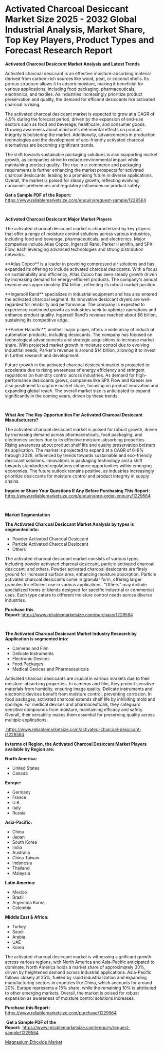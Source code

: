<p><h1>Activated Charcoal Desiccant Market Size 2025 - 2032 Global Industrial Analysis, Market Share, Top Key Players, Product Types and Forecast Research Report</h1></p><p><strong>Activated Charcoal Desiccant Market Analysis and Latest Trends</strong></p>
<p><p>Activated charcoal desiccant is an effective moisture-absorbing material derived from carbon-rich sources like wood, peat, or coconut shells. Its porous structure allows it to adsorb moisture, making it beneficial for various applications, including food packaging, pharmaceuticals, electronics, and textiles. As industries increasingly prioritize product preservation and quality, the demand for efficient desiccants like activated charcoal is rising.</p><p>The activated charcoal desiccant market is expected to grow at a CAGR of 4.9% during the forecast period, driven by the expansion of end-use sectors such as food and beverage, healthcare, and consumer goods. Growing awareness about moisture's detrimental effects on product integrity is bolstering the market. Additionally, advancements in production technologies and the development of eco-friendly activated charcoal alternatives are becoming significant trends. </p><p>The shift towards sustainable packaging solutions is also supporting market growth, as companies strive to reduce environmental impact while maintaining product quality. The rise in e-commerce and packaging requirements is further enhancing the market prospects for activated charcoal desiccants, leading to a promising future in diverse applications. Overall, the market is poised for steady growth, reflecting evolving consumer preferences and regulatory influences on product safety.</p></p>
<p><strong>Get a Sample PDF of the Report:&nbsp;</strong> <a href="https://www.reliablemarketsize.com/enquiry/request-sample/1229564?utm_campaign=2996&utm_medium=2&utm_source=Github&utm_content=ia&utm_term=01042025&utm_id=activated-charcoal-desiccant">https://www.reliablemarketsize.com/enquiry/request-sample/1229564</a></p>
<p>&nbsp;</p>
<p><strong>Activated Charcoal Desiccant Major Market Players</strong></p>
<p><p>The activated charcoal desiccant market is characterized by key players that offer a range of moisture control solutions across various industries, including food and beverage, pharmaceuticals, and electronics. Major companies include Atlas Copco, Ingersoll Rand, Parker Hannifin, and SPX Flow, each leveraging advanced technologies and strong distribution networks.</p><p>**Atlas Copco** is a leader in providing compressed air solutions and has expanded its offering to include activated charcoal desiccants. With a focus on sustainability and efficiency, Atlas Copco has seen steady growth driven by increasing demand for energy-efficient products. The company's annual revenue was approximately $14 billion, reflecting its robust market position.</p><p>**Ingersoll Rand** specializes in industrial equipment and has also entered the activated charcoal segment. Its innovative desiccant dryers are well-regarded for reliability and performance. The company is expected to experience continued growth as industries seek to optimize operations and enhance product quality. Ingersoll Rand's revenue reached about $6 billion, sustaining its competitive edge.</p><p>**Parker Hannifin**, another major player, offers a wide array of industrial automation products, including desiccants. The company has focused on technological advancements and strategic acquisitions to increase market share. With projected market growth in moisture control due to evolving industrial needs, Parker's revenue is around $14 billion, allowing it to invest in further research and development.</p><p>Future growth in the activated charcoal desiccant market is projected to accelerate due to rising awareness of energy efficiency and stringent regulations on humidity control across industries. As demand for high-performance desiccants grows, companies like SPX Flow and Kaeser are also positioned to capture market share, focusing on product innovation and expanding global reach. The overall market size is anticipated to expand significantly in the coming years, driven by these trends.</p></p>
<p>&nbsp;</p>
<p><strong>What Are The Key Opportunities For Activated Charcoal Desiccant Manufacturers?</strong></p>
<p><p>The activated charcoal desiccant market is poised for robust growth, driven by increasing demand across pharmaceuticals, food packaging, and electronics sectors due to its effective moisture-absorbing properties. Rising awareness about product shelf life and quality preservation bolsters its application. The market is projected to expand at a CAGR of 6-8% through 2028, influenced by trends towards sustainable and eco-friendly desiccant solutions. Innovations in packaging technology and a shift towards standardized regulations enhance opportunities within emerging economies. The future outlook remains positive, as industries increasingly prioritize desiccants for moisture control and product integrity in supply chains.</p></p>
<p><strong>Inquire or Share Your Questions If Any Before Purchasing This Report:</strong> <a href="https://www.reliablemarketsize.com/enquiry/pre-order-enquiry/1229564?utm_campaign=2996&utm_medium=2&utm_source=Github&utm_content=ia&utm_term=01042025&utm_id=activated-charcoal-desiccant">https://www.reliablemarketsize.com/enquiry/pre-order-enquiry/1229564</a></p>
<p>&nbsp;</p>
<p><strong>Market Segmentation</strong></p>
<p><strong>The Activated Charcoal Desiccant Market Analysis by types is segmented into:</strong></p>
<p><ul><li>Powder Activated Charcoal Desiccant</li><li>Particle Activated Charcoal Desiccant</li><li>Others</li></ul></p>
<p><p>The activated charcoal desiccant market consists of various types, including powder activated charcoal desiccant, particle activated charcoal desiccant, and others. Powder activated charcoal desiccants are finely ground for increased surface area, enhancing moisture absorption. Particle activated charcoal desiccants come in granular form, offering larger granules for efficient use in various applications. "Others" may include specialized forms or blends designed for specific industrial or commercial uses. Each type caters to different moisture control needs across diverse industries.</p></p>
<p><strong>Purchase this Report:&nbsp;</strong><a href="https://www.reliablemarketsize.com/purchase/1229564?utm_campaign=2996&utm_medium=2&utm_source=Github&utm_content=ia&utm_term=01042025&utm_id=activated-charcoal-desiccant">https://www.reliablemarketsize.com/purchase/1229564</a></p>
<p>&nbsp;</p>
<p><strong>The Activated Charcoal Desiccant Market Industry Research by Application is segmented into:</strong></p>
<p><ul><li>Cameras and Film</li><li>Delicate Instruments</li><li>Electronic Devices</li><li>Food Packages</li><li>Medical Devices and Pharmaceuticals</li></ul></p>
<p><p>Activated charcoal desiccants are crucial in various markets due to their moisture-absorbing properties. In cameras and film, they protect sensitive materials from humidity, ensuring image quality. Delicate instruments and electronic devices benefit from moisture control, preventing corrosion. In food packages, activated charcoal extends shelf life by inhibiting mold and spoilage. For medical devices and pharmaceuticals, they safeguard sensitive compounds from moisture, maintaining efficacy and safety. Overall, their versatility makes them essential for preserving quality across multiple applications.</p></p>
<p><a href="https://www.reliablemarketsize.com/activated-charcoal-desiccant-r1229564?utm_campaign=2996&utm_medium=2&utm_source=Github&utm_content=ia&utm_term=01042025&utm_id=activated-charcoal-desiccant">&nbsp;https://www.reliablemarketsize.com/activated-charcoal-desiccant-r1229564</a></p>
<p><strong>In terms of Region, the Activated Charcoal Desiccant Market Players available by Region are:</strong></p>
<p>
    <p> <strong> North America: </strong>
        <ul>
            <li>United States</li>
            <li>Canada</li>
        </ul>
        </p> 
    <p> <strong> Europe: </strong>
        <ul>
            <li>Germany</li>
            <li>France</li>
            <li>U.K.</li>
            <li>Italy</li>
            <li>Russia</li>
        </ul>
        </p> 
    <p> <strong> Asia-Pacific: </strong>
        <ul>
            <li>China</li>
            <li>Japan</li>
            <li>South Korea</li>
            <li>India</li>
            <li>Australia</li>
            <li>China Taiwan</li>
            <li>Indonesia</li>
            <li>Thailand</li>
            <li>Malaysia</li>
        </ul>
        </p> 
    <p> <strong> Latin America: </strong>
        <ul>
            <li>Mexico</li>
            <li>Brazil</li>
            <li>Argentina Korea</li>
            <li>Colombia</li>
        </ul>
        </p> 
    <p> <strong> Middle East & Africa: </strong>
        <ul>
            <li>Turkey</li>
            <li>Saudi</li>
            <li>Arabia</li>
            <li>UAE</li>
            <li>Korea</li>
        </ul>
    </p>
    </p>
<p><p>The activated charcoal desiccant market is witnessing significant growth across various regions, with North America and Asia-Pacific anticipated to dominate. North America holds a market share of approximately 30%, driven by heightened demand across industrial applications. Asia-Pacific follows closely at 25%, fueled by rapid industrialization and expanding manufacturing sectors in countries like China, which accounts for around 20%. Europe represents a 15% share, while the remaining 10% is attributed to other emerging markets. Overall, the market is poised for robust expansion as awareness of moisture control solutions increases.</p></p>
<p><strong>Purchase this Report: </strong><a href="https://www.reliablemarketsize.com/purchase/1229564?utm_campaign=2996&utm_medium=2&utm_source=Github&utm_content=ia&utm_term=01042025&utm_id=activated-charcoal-desiccant">https://www.reliablemarketsize.com/purchase/1229564</a></p>
<p>&nbsp;<strong>Get a Sample PDF of the Report:&nbsp;&nbsp;</strong><a href="https://www.reliablemarketsize.com/enquiry/request-sample/1229564?utm_campaign=2996&utm_medium=2&utm_source=Github&utm_content=ia&utm_term=01042025&utm_id=activated-charcoal-desiccant">https://www.reliablemarketsize.com/enquiry/request-sample/1229564</a></p>
<p><strong></strong></p>
<p><p><a href="https://github.com/djarixneoza/Market-Research-Report-List-1/blob/main/magnesium-ethoxide-market.md?utm_campaign=2996&utm_medium=2&utm_source=Github&utm_content=ia&utm_term=01042025&utm_id=activated-charcoal-desiccant">Magnesium Ethoxide Market</a></p></p>